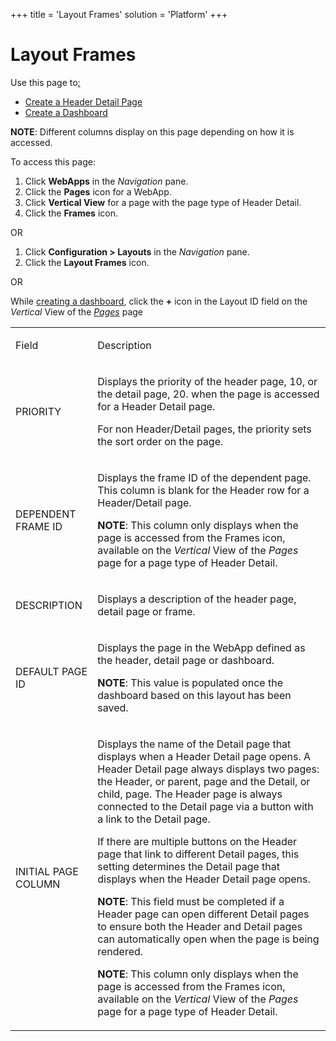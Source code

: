 +++
title = 'Layout Frames'
solution = 'Platform'
+++

# Layout Frames

<div class="use">

Use this page to[:](../../WebApp_Dev/Create_Header_Detail_Pages)

  - [Create a Header Detail
    Page](../../WebApp_Dev/Create_Header_Detail_Pages)
  - [Create a Dashboard](../../WebApp_Dev/Create_a_Dashboard)

</div>

**NOTE**: Different columns display on this page depending on how it is
accessed.

To access this page:

1.  Click **WebApps** in the *Navigation* pane.
2.  Click the **Pages** icon for a WebApp.
3.  Click **Vertical View** for a page with the page type of Header
    Detail.
4.  Click the **Frames** icon.

OR

1.  Click **Configuration \> Layouts** in the *Navigation* pane.
2.  Click the **Layout Frames** icon.

OR

While [creating a dashboard](../../WebApp_Dev/Create_a_Dashboard),
click the **+** icon in the Layout ID field on the *Vertical* View of
the *[Pages](Pages_H)* page

<table>
<tbody>
<tr class="odd">
<td style="text-align: left;"><p>Field</p></td>
<td style="text-align: left;"><p>Description</p></td>
</tr>
<tr class="even">
<td style="text-align: left;"><p>PRIORITY</p></td>
<td style="text-align: left;"><p>Displays the priority of the header page, 10, or the detail page, 20. when the page is accessed for a Header Detail page.</p>
<p>For non Header/Detail pages, the priority sets the sort order on the page.</p></td>
</tr>
<tr class="odd">
<td style="text-align: left;"><p>DEPENDENT FRAME ID</p></td>
<td style="text-align: left;"><p>Displays the frame ID of the dependent page. This column is blank for the Header row for a Header/Detail page.</p>
<p><strong>NOTE</strong>: This column only displays when the page is accessed from the Frames icon, available on the <em>Vertical</em> View of the <em>Pages</em> page for a page type of Header Detail.</p></td>
</tr>
<tr class="even">
<td style="text-align: left;"><p>DESCRIPTION</p></td>
<td style="text-align: left;"><p>Displays a description of the header page, detail page or frame.</p></td>
</tr>
<tr class="odd">
<td style="text-align: left;"><p>DEFAULT PAGE ID</p></td>
<td style="text-align: left;"><p>Displays the page in the WebApp defined as the header, detail page or dashboard.</p>
<p><strong>NOTE</strong>: This value is populated once the dashboard based on this layout has been saved.</p></td>
</tr>
<tr class="even">
<td style="text-align: left;"><p>INITIAL PAGE COLUMN</p></td>
<td style="text-align: left;"><p>Displays the name of the Detail page that displays when a Header Detail page opens. A Header Detail page always displays two pages: the Header, or parent, page and the Detail, or child, page. The Header page is always connected to the Detail page via a button with a link to the Detail page.</p>
<p>If there are multiple buttons on the Header page that link to different Detail pages, this setting determines the Detail page that displays when the Header Detail page opens.</p>
<p><strong>NOTE</strong>: This field must be completed if a Header page can open different Detail pages to ensure both the Header and Detail pages can automatically open when the page is being rendered.</p>
<p><strong>NOTE</strong>: This column only displays when the page is accessed from the Frames icon, available on the <em>Vertical</em> View of the <em>Pages</em> page for a page type of Header Detail.</p></td>
</tr>
</tbody>
</table>
